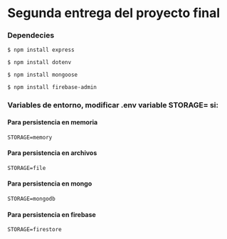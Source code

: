 # Segunda entrega del proyecto final
### Dependecies
```
$ npm install express
```
```
$ npm install dotenv
```
```
$ npm install mongoose
```
```
$ npm install firebase-admin
```
### Variables de entorno, modificar .env variable STORAGE= si:
#### Para persistencia en memoria
```
STORAGE=memory
```
#### Para persistencia en archivos
```
STORAGE=file
```
#### Para persistencia en mongo
```
STORAGE=mongodb
```
#### Para persistencia en firebase
```
STORAGE=firestore
```